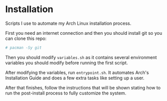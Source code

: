 # Installation
Scripts I use to automate my Arch Linux installation process.

First you need an internet connection and then you should install git
so you can clone this repo:

``` sh
# pacman -Sy git
```

Then you should modify `variables.sh` as it contains several environment
variables you should modify before running the first script.

After modifying the variables, run `entrypoint.sh`. It automates Arch's
Installation Guide and does a few extra tasks like setting up a user.

After that finishes, follow the instructions that will be shown stating
how to run the post-install process to fully customize the system.
